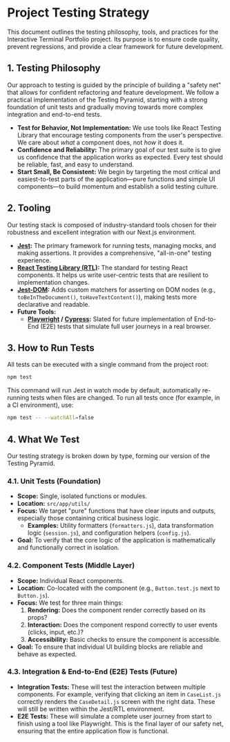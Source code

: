 # Project Testing Strategy

This document outlines the testing philosophy, tools, and practices for the Interactive Terminal Portfolio project. Its purpose is to ensure code quality, prevent regressions, and provide a clear framework for future development.

## 1. Testing Philosophy

Our approach to testing is guided by the principle of building a "safety net" that allows for confident refactoring and feature development. We follow a practical implementation of the Testing Pyramid, starting with a strong foundation of unit tests and gradually moving towards more complex integration and end-to-end tests.

-   **Test for Behavior, Not Implementation:** We use tools like React Testing Library that encourage testing components from the user's perspective. We care about *what* a component does, not *how* it does it.
-   **Confidence and Reliability:** The primary goal of our test suite is to give us confidence that the application works as expected. Every test should be reliable, fast, and easy to understand.
-   **Start Small, Be Consistent:** We begin by targeting the most critical and easiest-to-test parts of the application—pure functions and simple UI components—to build momentum and establish a solid testing culture.

## 2. Tooling

Our testing stack is composed of industry-standard tools chosen for their robustness and excellent integration with our Next.js environment.

-   **[Jest](https://jestjs.io/):** The primary framework for running tests, managing mocks, and making assertions. It provides a comprehensive, "all-in-one" testing experience.
-   **[React Testing Library (RTL)](https://testing-library.com/docs/react-testing-library/intro/):** The standard for testing React components. It helps us write user-centric tests that are resilient to implementation changes.
-   **[Jest-DOM](https://github.com/testing-library/jest-dom):** Adds custom matchers for asserting on DOM nodes (e.g., `toBeInTheDocument()`, `toHaveTextContent()`), making tests more declarative and readable.
-   **Future Tools:**
    -   **[Playwright](https://playwright.dev/) / [Cypress](https://www.cypress.io/):** Slated for future implementation of End-to-End (E2E) tests that simulate full user journeys in a real browser.

## 3. How to Run Tests

All tests can be executed with a single command from the project root:

```bash
npm test
```

This command will run Jest in watch mode by default, automatically re-running tests when files are changed. To run all tests once (for example, in a CI environment), use:

```bash
npm test -- --watchAll=false
```

## 4. What We Test

Our testing strategy is broken down by type, forming our version of the Testing Pyramid.

### 4.1. Unit Tests (Foundation)

-   **Scope:** Single, isolated functions or modules.
-   **Location:** `src/app/utils/`
-   **Focus:** We target "pure" functions that have clear inputs and outputs, especially those containing critical business logic.
    -   **Examples:** Utility formatters (`formatters.js`), data transformation logic (`session.js`), and configuration helpers (`config.js`).
-   **Goal:** To verify that the core logic of the application is mathematically and functionally correct in isolation.

### 4.2. Component Tests (Middle Layer)

-   **Scope:** Individual React components.
-   **Location:** Co-located with the component (e.g., `Button.test.js` next to `Button.js`).
-   **Focus:** We test for three main things:
    1.  **Rendering:** Does the component render correctly based on its props?
    2.  **Interaction:** Does the component respond correctly to user events (clicks, input, etc.)?
    3.  **Accessibility:** Basic checks to ensure the component is accessible.
-   **Goal:** To ensure that individual UI building blocks are reliable and behave as expected.

### 4.3. Integration & End-to-End (E2E) Tests (Future)

-   **Integration Tests:** These will test the interaction between multiple components. For example, verifying that clicking an item in `CaseList.js` correctly renders the `CaseDetail.js` screen with the right data. These will still be written within the Jest/RTL environment.
-   **E2E Tests:** These will simulate a complete user journey from start to finish using a tool like Playwright. This is the final layer of our safety net, ensuring that the entire application flow is functional.